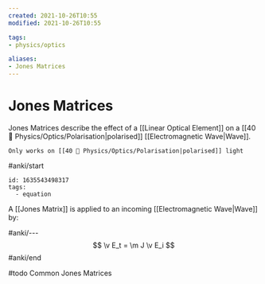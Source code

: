 ```yaml
---
created: 2021-10-26T10:55
modified: 2021-10-26T10:55

tags:
- physics/optics

aliases:
- Jones Matrices
---
```


# Jones Matrices
 
Jones Matrices describe the effect of a [[Linear Optical Element]] on a [[40 💫 Physics/Optics/Polarisation|polarised]] [[Electromagnetic Wave|Wave]].

```ad-warning
Only works on [[40 💫 Physics/Optics/Polarisation|polarised]] light
``` 

#anki/start
```anki-config
id: 1635543498317
tags:
  - equation
```
A [[Jones Matrix]] is applied to an incoming [[Electromagnetic Wave|Wave]] by:

#anki/---
$$
\v E_t = \m J \v E_i
$$
#anki/end

#todo Common Jones Matrices
